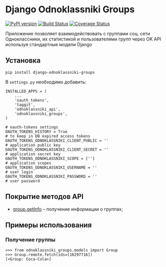 Django Odnoklassniki Groups
=======================

[![PyPI version](https://badge.fury.io/py/django-odnoklassniki-groups.png)](http://badge.fury.io/py/django-odnoklassniki-groups) [![Build Status](https://travis-ci.org/ramusus/django-odnoklassniki-groups.png?branch=master)](https://travis-ci.org/ramusus/django-odnoklassniki-groups) [![Coverage Status](https://coveralls.io/repos/ramusus/django-odnoklassniki-groups/badge.png?branch=master)](https://coveralls.io/r/ramusus/django-odnoklassniki-groups)

Приложение позволяет взаимодействовать с группами соц. сети Одноклассники, их статистикой и пользователями групп через OK API используя стандартные модели Django

Установка
---------

    pip install django-odnoklassniki-groups

В `settings.py` необходимо добавить:

    INSTALLED_APPS = (
        ...
        'oauth_tokens',
        'taggit',
        'odnoklassniki_api',
        'odnoklassniki_groups',
    )

    # oauth-tokens settings
    OAUTH_TOKENS_HISTORY = True                                             # to keep in DB expired access tokens
    OAUTH_TOKENS_ODNOKLASSNIKI_CLIENT_PUBLIC = ''                           # application public key
    OAUTH_TOKENS_ODNOKLASSNIKI_CLIENT_SECRET = ''                           # application secret key
    OAUTH_TOKENS_ODNOKLASSNIKI_SCOPE = ['']                                 # application scopes
    OAUTH_TOKENS_ODNOKLASSNIKI_USERNAME = ''                                # user login
    OAUTH_TOKENS_ODNOKLASSNIKI_PASSWORD = ''                                # user password

Покрытие методов API
--------------------

* [group.getInfo](http://apiok.ru/wiki/pages/viewpage.action?pageId=46137373#API%D0%94%D0%BE%D0%BA%D1%83%D0%BC%D0%B5%D0%BD%D1%82%D0%B0%D1%86%D0%B8%D1%8F%28%D0%A0%D1%83%D1%81%D1%81%D0%BA%D0%B8%D0%B9%29-group.getInfo) – получение информации о группах;

Примеры использования
---------------------

### Получение группы

    >>> from odnoklassniki_groups.models import Group
    >>> Group.remote.fetch(ids=[16297716])
    [<Group: Coca-Cola>]